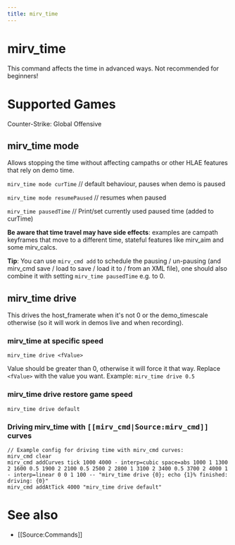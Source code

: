 ```yaml
---
title: mirv_time
---
```


# mirv_time

This command affects the time in advanced ways. Not recommended for beginners!

# Supported Games

Counter-Strike: Global Offensive

## mirv_time mode

Allows stopping the time without affecting campaths or other HLAE features that rely on demo time.

`mirv_time mode curTime` // default behaviour, pauses when demo is paused

`mirv_time mode resumePaused` // resumes when paused

`mirv_time pausedTime` // Print/set currently used paused time (added to curTime)

**Be aware that time travel may have side effects**: examples are campath keyframes that move to a different time, stateful features like mirv_aim and some mirv_calcs.

**Tip**: You can use `mirv_cmd add` to schedule the pausing / un-pausing (and mirv_cmd save / load to save / load it to / from an XML file), one should also combine it with setting `mirv_time pausedTime` e.g. to 0.

## mirv_time drive

This drives the host_framerate when it's not 0 or the demo_timescale otherwise (so it will work in demos live and when recording).

### mirv_time at specific speed

```
mirv_time drive <fValue>
```

Value should be greater than 0, otherwise it will force it that way. Replace `<fValue>` with the value you want. Example: `mirv_time drive 0.5`

### mirv_time drive restore game speed

```
mirv_time drive default
```

### Driving mirv_time with <tt>[[mirv_cmd|Source:mirv_cmd]]</tt> curves

```
// Example config for driving time with mirv_cmd curves:
mirv_cmd clear
mirv_cmd addCurves tick 1000 4000 - interp=cubic space=abs 1000 1 1300 2 1600 0.5 1900 2 2100 0.5 2500 2 2800 1 3100 2 3400 0.5 3700 2 4000 1 - interp=linear 0 0 1 100 -- "mirv_time drive {0}; echo {1}% finished: driving: {0}"
mirv_cmd addAtTick 4000 "mirv_time drive default"
```

# See also

* [[Source:Commands]]